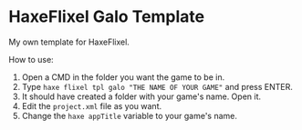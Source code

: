 # HaxeFlixel Galo Template
 My own template for HaxeFlixel.

How to use:
1. Open a CMD in the folder you want the game to be in.
2. Type ```haxe flixel tpl galo "THE NAME OF YOUR GAME"``` and press ENTER.
3. It should have created a folder with your game's name. Open it.
4. Edit the ```project.xml``` file as you want.
5. Change the ```haxe appTitle``` variable to your game's name.